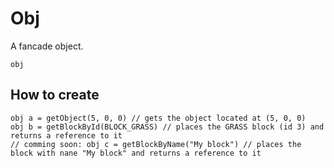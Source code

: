 
# Obj

A fancade object.

```
obj
```

## How to create

``` fcs
obj a = getObject(5, 0, 0) // gets the object located at (5, 0, 0)
obj b = getBlockById(BLOCK_GRASS) // places the GRASS block (id 3) and returns a reference to it
// comming soon: obj c = getBlockByName("My block") // places the block with nane "My block" and returns a reference to it
```


